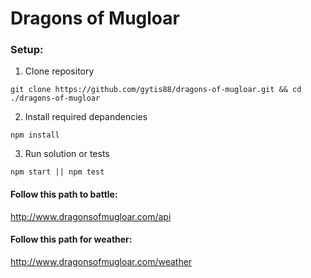 # Dragons of Mugloar #

### Setup:

1. Clone repository
```
git clone https://github.com/gytis88/dragons-of-mugloar.git && cd ./dragons-of-mugloar
```
2. Install required depandencies
```
npm install
```
3. Run solution or tests
```
npm start || npm test
```

#### Follow this path to battle:
 http://www.dragonsofmugloar.com/api

#### Follow this path for weather:
  http://www.dragonsofmugloar.com/weather